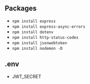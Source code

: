 ## Packages
- `npm install express`
- `npm install express-async-errors`
- `npm install dotenv`
- `npm install http-status-codes`
- `npm install jsonwebtoken`
- `npm install nodemon -D`

## .env
- JWT_SECRET